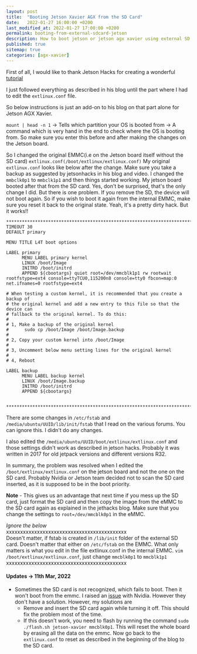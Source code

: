 ```yaml
---
layout: post
title:  "Booting Jetson Xavier AGX from the SD Card"
date:   2022-01-27 16:00:00 +0200
last_modified_at: 2022-01-27 17:00:00 +0200
permalink: booting-from-external-sdcard-jetson
description: How to boot jetson or jetson agx xavier using external SD card.
published: true
sitemap: true
categories: [agx-xavier]  
---
```


First of all, I would like to thank Jetson Hacks for creating a wonderful [tutorial](https://www.jetsonhacks.com/2017/01/26/run-jetson-tx1-sd-card/)

I just followed everything as described in his blog until the part where I had to edit the `extlinux.conf` file. 

So below instructions is just an add-on to his blog on that part alone for Jetson AGX Xavier.

`mount | head -n 1` -> Tells which partition your OS is booted from -> A command which is very hand in the end to check where the OS is booting from. So make 
sure you enter this before and after making the changes on the Jetson board.

So I changed the original EMMC(i.e on the Jetson board itself without the SD card) `extlinux.conf(/boot/extlinux/extlinux.conf)` 
My original `extlinux.conf` looks like below after the change. Make sure you take a backup as suggested by jetsonhacks in his blog and video. I changed the `mmbclk0p1` to `mmbclk1p1` and then things started working. My jetson board booted after that from the SD card. Yes, don't be surprised, that's the only change I did. But there is one problem. If you remove the SD, the device will not boot again. So if you wish to boot it again from the internal EMMC, make sure you reset it back to the original state. Yeah, it's a pretty dirty hack. But it works!!

```
**************************************************************************************************************************************
TIMEOUT 30
DEFAULT primary

MENU TITLE L4T boot options

LABEL primary
      MENU LABEL primary kernel
      LINUX /boot/Image
      INITRD /boot/initrd
      APPEND ${cbootargs} quiet root=/dev/mmcblk1p1 rw rootwait rootfstype=ext4 console=ttyTCU0,115200n8 console=tty0 fbcon=map:0 net.ifnames=0 rootfstype=ext4

# When testing a custom kernel, it is recommended that you create a backup of
# the original kernel and add a new entry to this file so that the device can
# fallback to the original kernel. To do this:
#
# 1, Make a backup of the original kernel
#      sudo cp /boot/Image /boot/Image.backup
#
# 2, Copy your custom kernel into /boot/Image
#
# 3, Uncomment below menu setting lines for the original kernel
#
# 4, Reboot

LABEL backup
      MENU LABEL backup kernel
      LINUX /boot/Image.backup
      INITRD /boot/initrd
      APPEND ${cbootargs}


**************************************************************************************************************************************
```

There are some changes in `/etc/fstab` and `/media/ubuntu/UUID/lib/init/fstab` that I read on the various forums.
You can ignore this. I didn't do any changes. 

I also edited the `/media/ubuntu/UUID/boot/extlinux/extlinux.conf` and those settings didn't work as described in jetson hacks. Probably it was written in 2017
for old jetpack versions and different versions R32. 

In summary, the problem was resolved when I edited the `/boot/extlinux/extlinux.conf` on the jetson board and not the one on the SD card. Probably Nvidia or Jetson team decided not to scan the SD card inserted, as it is supposed to be in the boot priority.


**Note** - This gives us an advantage that next time if you mess up the SD card, just format the SD card and then copy the image from the eMMC to the SD card again as explained in the jethacks blog. Make sure that you change the settings to `root=/dev/mmcblk0p1` in the eMMC.


_Ignore the below_ \
xxxxxxxxxxxxxxxxxxxxxxxxxxxxxxxxxxxxxxxxxxx\
Doesn't matter, if fstab is created in `/lib/init` folder of the external SD card. Doesn't matter that either on `/etc/fstab` on the EMMC.
What only matters is what you edit in the file extlinux.conf in the internal EMMC. `vim /boot/extlinux/extlinux.conf`, just change `mmcblk0p1` to `mmcblk1p1` \
xxxxxxxxxxxxxxxxxxxxxxxxxxxxxxxxxxxxxxxxxxx

#### Updates -> 11th Mar, 2022
- Sometimes the SD card is not recognized, which fails to boot. Then it won't boot from the emmc. I raised an [issue](https://forums.developer.nvidia.com/t/unable-to-boot-from-emmc-when-not-using-the-sd-card-on-jetpack-4-6/205604) with Nvidia. However they don't have a solution. However, my solutions are 
  - Remove and insert the SD card again while turning it off. This should fix the problem most of the time.
  - If this doesn't work, you need to flash by running the command `sudo ./flash.sh jetson-xavier mmcblk0p1`. This will reset the whole board by erasing all the data on the emmc. Now go back to the `extlinux.conf` to reset as described in the beginning of the blog to the SD card. 
